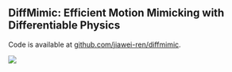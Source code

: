 ## DiffMimic: Efficient Motion Mimicking with Differentiable Physics

Code is available at [github.com/jiawei-ren/diffmimic](https://github.com/jiawei-ren/diffmimic).

<a href="https://github.com/jiawei-ren/diffmimic" align="center">
  <img align="center" src="https://github-readme-stats.vercel.app/api/pin/?username=jiawei-ren&repo=diffmimic" />
</a>





